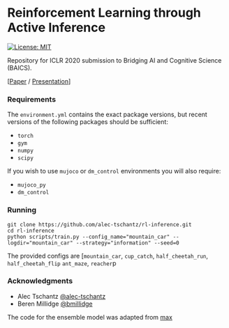 # Reinforcement Learning through Active Inference

[![License: MIT](https://img.shields.io/badge/License-MIT-yellow.svg)](https://opensource.org/licenses/MIT) 

Repository for ICLR 2020 submission to Bridging AI and Cognitive Science (BAICS). 

[[Paper](https://arxiv.org/abs/2002.12636) / [Presentation](https://baicsworkshop.github.io/program/baics_37.html)]

### Requirements

The `environment.yml` contains the exact package versions, but recent versions of the following packages should be sufficient:

- `torch`
- `gym`
- `numpy`
- `scipy`

If you wish to use `mujoco` or `dm_control` environments you will also require:  

- `mujoco_py` 
- `dm_control` 

### Running

```
git clone https://github.com/alec-tschantz/rl-inference.git
cd rl-inference
python scripts/train.py --config_name="mountain_car" --logdir="mountain_car" --strategy="information" --seed=0
```

The provided configs are [`mountain_car`, `cup_catch`, `half_cheetah_run`,  `half_cheetah_flip` `ant_maze`, `reacher`p

### Acknowledgments

- Alec Tschantz [@alec-tschantz](https://github.com/alec-tschantz)
- Beren Millidge [@bmillidge](https://github.com/BerenMillidge)

The code for the ensemble model was adapted from [max](`https://github.com/nnaisense/max`)